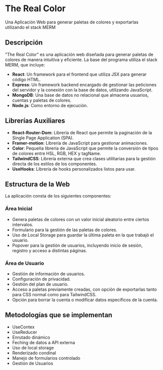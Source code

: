 # The Real Color
Una Aplicación Web para generar paletas de colores y exportarlas utilizando el stack MERM

## Descripción
"The Real Color" es una aplicación web diseñada para generar paletas de colores de manera intuitiva y eficiente. La base del programa utiliza el stack MERM, que incluye:

* **React**: Un framework para el frontend que utiliza JSX para generar código HTML.
* **Express**: Un framework backend encargado de gestionar las peticiones del servidor y la conexión con la base de datos, utilizando JavaScript.
* **MongoDB**: Una base de datos no relacional que almacena usuarios, cuentas y paletas de colores.
* **Node.js**: Como entorno de ejecución.
## Librerías Auxiliares
* **React-Router-Dom**: Librería de React que permite la paginación de la Single Page Application (SPA).
* **Framer-motion**: Librería de JavaScript para gestionar animaciones.
* **Color**: Pequeña librería de JavaScript que permite la conversión de tipos de colores entre HSL, RGB, HEX y tagName.
* **TailwindCSS**: Librería externa que crea clases utilitarias para la gestión directa de los estilos de los componentes.
* **UseHooks**: Librería de hooks personalizados listos para usar.
## Estructura de la Web
La aplicación consta de los siguientes componentes:

### Área Inicial
* Genera paletas de colores con un valor inicial aleatorio entre ciertos intervalos.
* Formulario para la gestión de las paletas de colores.
* Uso de Local Storage para guardar la última paleta en la que trabajó el usuario.
* Popover para la gestión de usuarios, incluyendo inicio de sesión, registro y acceso a distintas páginas.
### Área de Usuario
* Gestión de información de usuarios.
* Configuración de privacidad.
* Gestión del plan de usuario.
* Acceso a paletas previamente creadas, con opción de exportarlas tanto para CSS normal como para TailwindCSS.
* Opción para borrar la cuenta o modificar datos específicos de la cuenta.

## Metodologías que se implementan

* UseContex
* UseReducer
* Enrutado dinámico
* Feching de datos a API externa
* Uso de local storage
* Renderizado condinal
* Manejo de formularios controlado
* Gestión de Usuarios
